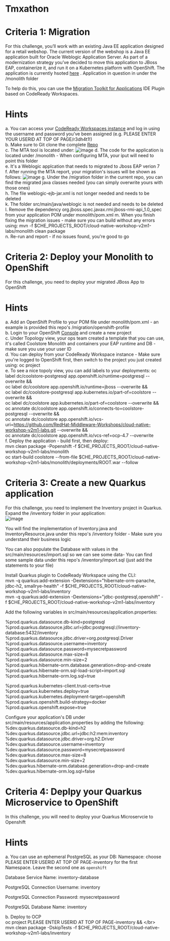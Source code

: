 # Tmxathon

Criteria 1: Migration
=====

For this challenge, you’ll work with an existing Java EE application designed for a retail webshop. The current version of the webshop is a Java EE application built for Oracle Weblogic Application Server. As part of a modernization strategy you’ve decided to move this application to JBoss EAP, containerize it, and run it on a Kubernetes platform with OpenShift. The application is currently hsoted [here](https://github.com/RedHat-Middleware-Workshops/cloud-native-workshop-v2m1-labs.git) . Application in question in under the /monolith folder

To help do this, you can use the [Migration Toolkit for Applications](https://access.redhat.com/documentation/en-us/migration_toolkit_for_applications/5.2/html/introduction_to_the_migration_toolkit_for_applications/what-is-the-toolkit_getting-started-guide) IDE Plugin based on CodeReady Workspaces. 


Hints
=====
a. You can access your [CodeReady Workspaces instance]() and log in using the username and password you’ve been assigned (e.g. PLEASE ENTER YOUR USERID AT TOP OF PAGE/r3dh4t1!) </br>
b. Make sure to Git clone the complete [Repo](https://github.com/RedHat-Middleware-Workshops/cloud-native-workshop-v2m1-labs.git) </br>
c. The MTA tool is located under:
![image](https://user-images.githubusercontent.com/40291650/136104885-725d0eb6-61c6-41dc-96dd-844ac5725f0e.png)
d. The code for the application is located under /monolith - When configuring MTA, your iput will need to point this folder </br>
e. It's a Weblogic applcation that needs to migrated to Jboss EAP verion 7 </br>
f. After running the MTA report, your migration's issues will be shown as follows:
![image](https://user-images.githubusercontent.com/40291650/136105599-5ed121fa-5b29-41ba-b7b3-4566542a6da4.png)
g. Under the /migration folder in the current repo, you can find the migrated java classes needed (you can simply overwrite yours with those ones)</br>
h. The file weblogic-ejb-jar.xml is not longer needed and needs to be deleted </br>
k. The folder src/main/java/weblogic is not needed and needs to be deleted</br>
l. Remove the dependency org.jboss.spec.javax.rmi:jboss-rmi-api_1.0_spec from your application POM under monolith/pom.xml
m. When you finish fixing the migration issues - make sure you can build without any errors using: mvn -f $CHE_PROJECTS_ROOT/cloud-native-workshop-v2m1-labs/monolith clean package</br>
n. Re-run and report - if no issues found, you're good to go

Criteria 2: Deploy your Monolith to OpenShift
=====
For this challenge, you need to deploy your migrated JBoss App to OpenShift

Hints
=====
a. Add an OpenShift Profile to your POM file under monolith/pom.xml - an example is provided this repo's /migration/openshift-profile</br>
b. Login to your OpenShift [Console](https://console.rh-us-east-1.openshift.com/) and create a new project</br>
c. Under Topology view, your ops team created a template that you can use, it's called Coolstore Monolith and containers your EAP runtime and DB - make sure you use your user ID</br>
d. You can deploy from your CodeReady Workspace instance - Make sure you're logged to OpenShift first, then switch to the project you just created using: oc project <your-project-name></br>
e. To see a nice topoly view, you can add labels to your deployments:
oc label dc/coolstore-postgresql app.openshift.io/runtime=postgresql --overwrite && \
oc label dc/coolstore app.openshift.io/runtime=jboss --overwrite && \
oc label dc/coolstore-postgresql app.kubernetes.io/part-of=coolstore --overwrite && \
oc label dc/coolstore app.kubernetes.io/part-of=coolstore --overwrite && \
oc annotate dc/coolstore app.openshift.io/connects-to=coolstore-postgresql --overwrite && \
oc annotate dc/coolstore app.openshift.io/vcs-uri=https://github.com/RedHat-Middleware-Workshops/cloud-native-workshop-v2m1-labs.git --overwrite && \
oc annotate dc/coolstore app.openshift.io/vcs-ref=ocp-4.7 --overwrite</br>
f. Deploy the application - build first, then deploy:</br>
  mvn clean package -Popenshift -f $CHE_PROJECTS_ROOT/cloud-native-workshop-v2m1-labs/monolith</br>
  oc start-build coolstore --from-file $CHE_PROJECTS_ROOT/cloud-native-workshop-v2m1-labs/monolith/deployments/ROOT.war --follow</br>

  
Criteria 3: Create a new Quarkus application
=====
For this challenge, you need to implement the Inventory project in Quarkus. Expand the /inventory folder in your application:</br>
![image](https://user-images.githubusercontent.com/40291650/136110070-4864704c-0187-449b-91f5-0a569432e95e.png)

You will find the implementation of Inventory.java and InventoryResource.java under this repo's /inventory folder - Make sure you understand their business logic</br>

You can also populate the Database with values in the src/main/resources/import.sql so we can see some data- You can find some sample data under this repo's /inventory/import.sql (just add the statements to your file)</br>

Install Quarkus plugin to CodeReady Workspace using the CLI:</br>
mvn -q quarkus:add-extension -Dextensions="hibernate-orm-panache, jdbc-h2, smallrye-health" -f $CHE_PROJECTS_ROOT/cloud-native-workshop-v2m1-labs/inventory</br>
mvn -q quarkus:add-extension -Dextensions="jdbc-postgresql,openshift" -f $CHE_PROJECTS_ROOT/cloud-native-workshop-v2m1-labs/inventory</br>

Add the following variables in src/main/resources/application.properties:</br>

%prod.quarkus.datasource.db-kind=postgresql</br>
%prod.quarkus.datasource.jdbc.url=jdbc:postgresql://inventory-database:5432/inventory</br>
%prod.quarkus.datasource.jdbc.driver=org.postgresql.Driver</br>
%prod.quarkus.datasource.username=inventory</br>
%prod.quarkus.datasource.password=mysecretpassword</br>
%prod.quarkus.datasource.max-size=8</br>
%prod.quarkus.datasource.min-size=2</br>
%prod.quarkus.hibernate-orm.database.generation=drop-and-create</br>
%prod.quarkus.hibernate-orm.sql-load-script=import.sql</br>
%prod.quarkus.hibernate-orm.log.sql=true</br>

%prod.quarkus.kubernetes-client.trust-certs=true</br>
%prod.quarkus.kubernetes.deploy=true</br>
%prod.quarkus.kubernetes.deployment-target=openshift</br>
%prod.quarkus.openshift.build-strategy=docker</br>
%prod.quarkus.openshift.expose=true</br>

Configure your application's DB under src/main/resources/application.properties by adding the following:</br>
%dev.quarkus.datasource.db-kind=h2</br>
%dev.quarkus.datasource.jdbc.url=jdbc:h2:mem:inventory</br>
%dev.quarkus.datasource.jdbc.driver=org.h2.Driver</br>
%dev.quarkus.datasource.username=inventory</br>
%dev.quarkus.datasource.password=mysecretpassword</br>
%dev.quarkus.datasource.max-size=8</br>
%dev.quarkus.datasource.min-size=2</br>
%dev.quarkus.hibernate-orm.database.generation=drop-and-create</br>
%dev.quarkus.hibernate-orm.log.sql=false</br>

Criteria 4: Deplpy your Quarkus Microservice to OpenShift
=====
In this challenge, you will need to deploy your Quarkus Microservcie to Openshift

Hints
=====
a. You can use an ephemeral PostgreSQL as your DB:
Namespace: choose PLEASE ENTER USERID AT TOP OF PAGE-inventory for the first Namespace. Leave the second one as `openshift`</br>

Database Service Name: inventory-database</br>

PostgreSQL Connection Username: inventory</br>

PostgreSQL Connection Password: mysecretpassword</br>

PostgreSQL Database Name: inventory</br>

b. Deploy to OCP</br>
oc project PLEASE ENTER USERID AT TOP OF PAGE-inventory && \</br>
mvn clean package -DskipTests -f $CHE_PROJECTS_ROOT/cloud-native-workshop-v2m1-labs/inventory</br>

